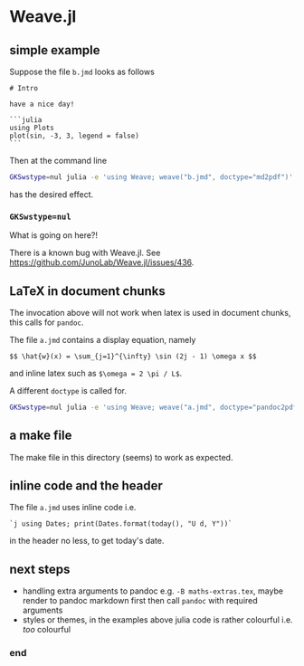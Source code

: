 # Weave.jl

## simple example

Suppose the file `b.jmd` looks as follows


    # Intro

    have a nice day!

    ```julia
    using Plots
    plot(sin, -3, 3, legend = false)
    ```

Then at the command line

```sh
GKSwstype=nul julia -e 'using Weave; weave("b.jmd", doctype="md2pdf")' 
```

has the desired effect.

### `GKSwstype=nul`

What is going on here?!

There is a known bug with Weave.jl. See https://github.com/JunoLab/Weave.jl/issues/436.

## LaTeX in document chunks

The invocation above will not work when latex is used in document chunks, this calls for `pandoc`.

The file `a.jmd` contains a display equation, namely


    $$ \hat{w}(x) = \sum_{j=1}^{\infty} \sin (2j - 1) \omega x $$ 

and inline latex such as `$\omega = 2 \pi / L$`.

A different `doctype` is called for. 

```sh
GKSwstype=nul julia -e 'using Weave; weave("a.jmd", doctype="pandoc2pdf")' 
```

## a make file

The make file in this directory (seems) to work as expected.

## inline code and the header

The file `a.jmd` uses inline code i.e. 

    `j using Dates; print(Dates.format(today(), "U d, Y"))` 

in the header no less, to get today's date.

## next steps
 - handling extra arguments to pandoc e.g. `-B maths-extras.tex`, maybe render to pandoc markdown first then call `pandoc` with required arguments
 - styles or themes, in the examples above julia code is rather colourful i.e. _too_ colourful


### end
